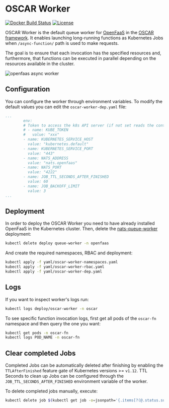 # OSCAR Worker

[![Docker Build Status](https://img.shields.io/docker/cloud/build/grycap/oscar-worker.svg)](https://hub.docker.com/r/grycap/oscar-worker/) [![License](https://img.shields.io/badge/license-Apache%202-blue.svg)](https://www.apache.org/licenses/LICENSE-2.0)

OSCAR Worker is the default queue worker for [OpenFaaS](https://github.com/openfaas/faas) in the [OSCAR framework](https://github.com/grycap/oscar). It enables launching long-running functions as Kubernetes Jobs when `/async-function/` path is used to make requests.

The goal is to ensure that each invocation has the specified resources and, furthermore, that functions can be executed in parallel depending on the resources available in the cluster.

![openfaas async worker](https://user-images.githubusercontent.com/18619097/53635212-ae263080-3c1c-11e9-948b-338291c428e8.png)

## Configuration

You can configure the worker through environment variables. To modify the default values you can edit the `oscar-worker-dep.yaml` file:

```yaml
...
        env:
        # Token to access the k8s API server (if not set reads the content of '/var/run/secrets/kubernetes.io/serviceaccount/token')  
        # - name: KUBE_TOKEN
        #   value: "xxx"
        - name: KUBERNETES_SERVICE_HOST
          value: "kubernetes.default"
        - name: KUBERNETES_SERVICE_PORT
          value: "443"
        - name: NATS_ADDRESS
          value: "nats.openfaas"
        - name: NATS_PORT
          value: "4222"
        - name: JOB_TTL_SECONDS_AFTER_FINISHED
          value: 60
        - name: JOB_BACKOFF_LIMIT
          value: 3
...
```

## Deployment

In order to deploy the OSCAR Worker you need to have already installed OpenFaaS in the Kubernetes cluster. Then, delete the [nats-queue-worker](https://github.com/openfaas/nats-queue-worker/) deployment:

```bash
kubectl delete deploy queue-worker -n openfaas
```

And create the required namespaces, RBAC and deployment:

```bash
kubectl apply -f yaml/oscar-worker-namespaces.yaml
kubectl apply -f yaml/oscar-worker-rbac.yaml
kubectl apply -f yaml/oscar-worker-dep.yaml
```

## Logs

If you want to inspect worker's logs run:

```bash
kubectl logs deploy/oscar-worker -n oscar
```

To see specific function invocation logs, first get all pods of the `oscar-fn` namespace and then query the one you want:

```bash
kubectl get pods -n oscar-fn
kubectl logs POD_NAME -n oscar-fn
```

## Clear completed Jobs

Completed Jobs can be automatically deleted after finishing by enabling the `TTLAfterFinished` feature gate of Kubernetes versions >= `v1.12`. TTL Seconds to clean up Jobs can be configured through the `JOB_TTL_SECONDS_AFTER_FINISHED` environment variable of the worker.

To delete completed jobs manually, execute:

```bash
kubectl delete job $(kubectl get job -o=jsonpath='{.items[?(@.status.succeeded==1)].metadata.name}' -n oscar-fn) -n oscar-fn
```
